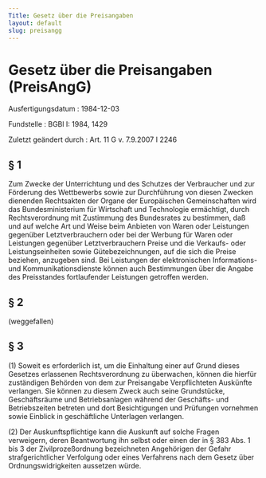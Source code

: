 ```yaml
---
Title: Gesetz über die Preisangaben
layout: default
slug: preisangg
---
```


# Gesetz über die Preisangaben (PreisAngG)

Ausfertigungsdatum
:   1984-12-03

Fundstelle
:   BGBl I: 1984, 1429

Zuletzt geändert durch
:   Art. 11 G v. 7.9.2007 I 2246


## § 1

Zum Zwecke der Unterrichtung und des Schutzes der Verbraucher und zur
Förderung des Wettbewerbs sowie zur Durchführung von diesen Zwecken
dienenden Rechtsakten der Organe der Europäischen Gemeinschaften wird
das Bundesministerium für Wirtschaft und Technologie ermächtigt, durch
Rechtsverordnung mit Zustimmung des Bundesrates zu bestimmen, daß und
auf welche Art und Weise beim Anbieten von Waren oder Leistungen
gegenüber Letztverbrauchern oder bei der Werbung für Waren oder
Leistungen gegenüber Letztverbrauchern Preise und die Verkaufs- oder
Leistungseinheiten sowie Gütebezeichnungen, auf die sich die Preise
beziehen, anzugeben sind. Bei Leistungen der elektronischen
Informations- und Kommunikationsdienste können auch Bestimmungen über
die Angabe des Preisstandes fortlaufender Leistungen getroffen werden.


## § 2

(weggefallen)


## § 3

(1) Soweit es erforderlich ist, um die Einhaltung einer auf Grund
dieses Gesetzes erlassenen Rechtsverordnung zu überwachen, können die
hierfür zuständigen Behörden von dem zur Preisangabe Verpflichteten
Auskünfte verlangen. Sie können zu diesem Zweck auch seine
Grundstücke, Geschäftsräume und Betriebsanlagen während der Geschäfts-
und Betriebszeiten betreten und dort Besichtigungen und Prüfungen
vornehmen sowie Einblick in geschäftliche Unterlagen verlangen.

(2) Der Auskunftspflichtige kann die Auskunft auf solche Fragen
verweigern, deren Beantwortung ihn selbst oder einen der in § 383 Abs.
1 bis 3 der Zivilprozeßordnung bezeichneten Angehörigen der Gefahr
strafgerichtlicher Verfolgung oder eines Verfahrens nach dem Gesetz
über Ordnungswidrigkeiten aussetzen würde.

